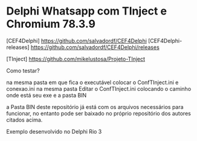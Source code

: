 # Delphi Whatsapp com TInject e Chromium 78.3.9

[CEF4Delphi]
https://github.com/salvadordf/CEF4Delphi
[CEF4Delphi-releases]
https://github.com/salvadordf/CEF4Delphi/releases


[TInject]
https://github.com/mikelustosa/Projeto-TInject


Como testar?

na mesma pasta em que fica o executável colocar o ConfTInject.ini e conexao.ini na mesma pasta
Editar o ConfTInject.ini colocando o caminho onde está seu exe e a pasta BIN

a Pasta BIN deste repositório já está com os arquivos necessários para funcionar, no entanto pode ser baixado no próprio repositório dos autores citados acima.

Exemplo desenvolvido no Delphi Rio 3
